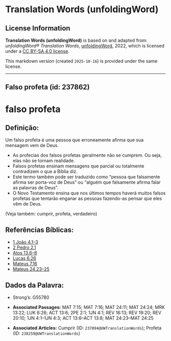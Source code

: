 # Translation Words (unfoldingWord)

## License Information

**Translation Words (unfoldingWord)** is based on and adapted from: _unfoldingWord® Translation Words_, [unfoldingWord](https://unfoldingword.org/utw), 2022, which is licensed under a [CC BY-SA 4.0 license](https://creativecommons.org/licenses/by-sa/4.0/legalcode.en).

This markdown version (created `2025-10-16`) is provided under the same license.



--------------------------------

## Falso profeta (id: 237862)

falso profeta
=============

Definição:
----------

Um falso profeta é uma pessoa que erroneamente afirma que sua mensagem vem de Deus.

* As profecias dos falsos profetas geralmente não se cumprem. Ou seja, elas não se tornam realidade.
* Falsos profetas ensinam mensagens que parcial ou totalmente contradizem o que a Bíblia diz.
* Este termo também pode ser traduzido como “pessoa que falsamente afirma ser porta\-voz de Deus” ou “alguém que falsamente afirma falar as palavras de Deus”.
* O Novo Testamento ensina que nos últimos tempos haverá muitos falsos profetas que tentarão enganar as pessoas fazendo\-as pensar que eles vêm de Deus.

(Veja também: cumprir, profeta, verdadeiro)

Referências Bíblicas:
---------------------

* [1 João 4\.1–3](https://ref.ly/1John4:1-1John4:3)
* [2 Pedro 2\.1](https://ref.ly/2Pet2:1)
* [Atos 13\.6–8](https://ref.ly/Acts13:6-Acts13:8)
* [Lucas 6\.26](https://ref.ly/Luke6:26)
* [Mateus 7\.16](https://ref.ly/Matt7:16)
* [Mateus 24\.23–25](https://ref.ly/Matt24:23-Matt24:25)

Dados da Palavra:
-----------------

* Strong’s: G55780

* **Associated Passages:** MAT 7:15; MAT 7:16; MAT 24:11; MAT 24:24; MRK 13:22; LUK 6:26; ACT 13:6; 2PE 2:1; 1JN 4:1; REV 16:13; REV 19:20; REV 20:10; 1JN 4:1–1JN 4:3; ACT 13:6–ACT 13:8; MAT 24:23–MAT 24:25
* **Associated Articles:** Cumprir (ID: `237894@UWTranslationWords`); Profeta (ID: `238259@UWTranslationWords`)

